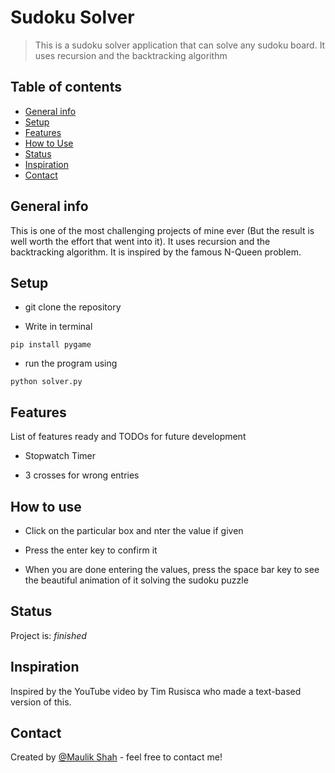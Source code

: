# Sudoku Solver

> This is a sudoku solver application that can solve any sudoku board. It uses recursion and the backtracking algorithm

## Table of contents

* [General info](#general-info)
* [Setup](#setup)
* [Features](#features)
* [How to Use](#how-to-use)
* [Status](#status)
* [Inspiration](#inspiration)
* [Contact](#contact)

## General info

This is one of the most challenging projects of mine ever (But the result is well worth the effort that went into it). It uses recursion and the backtracking algorithm. It is inspired by the famous N-Queen problem.

## Setup

* git clone the repository

* Write in terminal

```
pip install pygame
```

* run the program using

```
python solver.py
```

## Features

List of features ready and TODOs for future development

* Stopwatch Timer

* 3 crosses for wrong entries

## How to use

* Click on the particular box and nter the value if given

* Press the enter key to confirm it

* When you are done entering the values, press the space bar key to see the beautiful animation of it solving the sudoku puzzle

## Status

Project is:  *finished*

## Inspiration

Inspired by the YouTube video by Tim Rusisca who made a text-based version of this.

## Contact

Created by [@Maulik Shah](https://www.github.com/IAmMaulik) - feel free to contact me!
